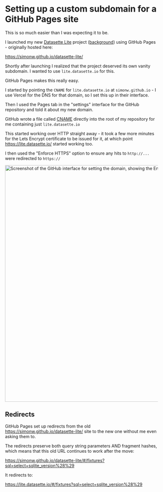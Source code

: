 # Setting up a custom subdomain for a GitHub Pages site

This is so much easier than I was expecting it to be.

I launched my new [Datasette Lite](https://github.com/simonw/datasette-lite) project ([background](https://simonwillison.net/2022/May/4/datasette-lite/)) using GitHub Pages - originally hosted here:

https://simonw.github.io/datasette-lite/

Shortly after launching I realized that the project deserved its own vanity subdomain. I wanted to use `lite.datasette.io` for this.

GitHub Pages makes this really easy.

I started by pointing the `CNAME` for `lite.datasette.io` at `simonw.github.io` - I use Vercel for the DNS for that domain, so I set this up in their interface.

Then I used the Pages tab in the "settings" interface for the GitHub repository and told it about my new domain.

GitHub wrote a file called [CNAME](https://github.com/simonw/datasette-lite/blob/main/CNAME) directly into the root of my repository for me containing just `lite.datasette.io`

This started working over HTTP straight away - it took a few more minutes for the Lets Encrypt certificate to be issued for it, at which point https://lite.datasette.io/ started working too.

I then used the "Enforce HTTPS" option to ensure any hits to `http://...` were redirected to `https://`

<img width="781" alt="Screenshot of the GitHub interface for setting the domain, showing the Enforce HTTPS checkbox" src="https://user-images.githubusercontent.com/9599/166835190-3ca925a8-3fbf-4656-aea5-1b67bb984a24.png">

## Redirects

GitHub Pages set up redirects from the old https://simonw.github.io/datasette-lite/ site to the new one without me even asking them to.

The redirects preserve both query string parameters AND fragment hashes, which means that this old URL continues to work after the move:

https://simonw.github.io/datasette-lite/#/fixtures?sql=select+sqlite_version%28%29

It redirects to:

https://lite.datasette.io/#/fixtures?sql=select+sqlite_version%28%29
